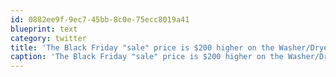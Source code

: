 ```yaml
---
id: 0882ee9f-9ec7-45bb-8c0e-75ecc8019a41
blueprint: text
category: twitter
title: 'The Black Friday "sale" price is $200 higher on the Washer/Dryer we bought a few months back. Enjoy your crowds &amp; "savings" consumer-idiots'
caption: 'The Black Friday "sale" price is $200 higher on the Washer/Dryer we bought a few months back. Enjoy your crowds &amp; "savings" consumer-idiots'
---
```

